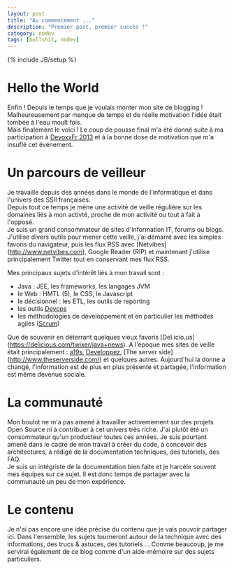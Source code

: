 ```yaml
---
layout: post
title: "Au commencement ..."
description: "Premier post, premier succès !"
category: nodev
tags: [bullshit, nodev]
---
```

{% include JB/setup %}

Hello the World
====

Enfin !
Depuis le temps que je voulais monter mon site de blogging ! Malheureusement par manque de temps et de réelle motivation l'idée était tombée à l'eau moult fois.  
Mais finalement le voici !
Le coup de pousse final m'a été donné suite à ma participation à [DevoxxFr 2013](http://www.devoxx.com/display/FR13/Home) et à la bonne dose de motivation que m'a insuflé cet événement.
  
Un parcours de veilleur
====
Je travaille depuis des années dans le monde de l'informatique et dans l'univers des SSII françaises.  
Depuis tout ce temps je mène une activité de veille régulière sur les domaines liés à mon activté, proche de mon activité ou tout à fait à l'opposé.  
Je suis un grand consommateur de sites d'information IT, forums ou blogs.  J'utilise divers outils pour mener cette veille, j'ai démarré avec les simples favoris du navigateur, puis les flux RSS avec [Netvibes] (http://www.netvibes.com), Google Reader (RIP) et maintenant j'utilise principalement Twitter tout en conservant mes flux RSS.

Mes principaux sujets d'intérêt liés à mon travail sont :
- Java : JEE, les frameworks, les langages JVM
- le Web : HMTL (5), le CSS, le Javascript
- le décisionnel : les ETL, les outils de reporting
- les outils [Devops](http://en.wikipedia.org/wiki/DevOps)
- les méthodologies de développement et en particulier les méthodes agiles ([Scrum](http://fr.wikipedia.org/wiki/Scrum_%28m%C3%A9thode%29))

Que de souvenir en déterrant quelques vieux favoris [Del.icio.us] (https://delicious.com/twixer/java+news).
A l'époque mes sites de veille était principalement : [a19s](http://www.application-servers.com/), [Developpez](http://www.developpez.com), [The server side] (http://www.theserverside.com/) et quelques autres.
Aujourd'hui la donne a changé, l'information est de plus en plus présente et partagée, l'information est même devenue sociale. 

La communauté
====
Mon boulot ne m'a pas amené à travailler activemement sur des projets Open Source ni à contribuer à cet univers très riche.
J'ai plutôt été un consommateur qu'un producteur toutes ces années.
Je suis pourtant amené dans le cadre de mon travail à créer du code, à concevoir des architectures, à rédigé de la documentation techniques, des tutoriels, des FAQ.  
Je suis un intégriste de la documentation bien faite et je harcèle souvent mes équipes sur ce sujet. 
Il est donc temps de partager avec la communauté un peu de mon expérience.

Le contenu 
====
Je n'ai pas encore une idée précise du contenu que je vais pouvoir partager ici. 
Dans l'ensemble, les sujets tourneront autour de la technique avec des informations, des trucs & astuces, des tutoriels ...
Comme beaucoup, je me servirai également de ce blog comme d'un aide-mémoire sur des sujets particuliers.
